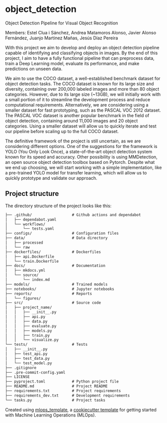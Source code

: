 # object_detection

Object Detection Pipeline for Visual Object Recognition


Members: Estel Clua i Sánchez, Andrea Matamoros Alonso, Javier Alonso Fernández, Juanjo Martinez Mañas, Jesús Díaz Pereira

With this project we aim to develop and deploy an object detection pipeline capable of identifying and classifying objects in images. By the end of this project, I aim to have a fully functional pipeline that can preprocess data, train a Deep Learning model, evaluate its performance, and make predictions on unseen data.

We aim to use the COCO dataset, a well-established benchmark dataset for object detection tasks. The COCO dataset is known for its large size and diversity, containing over 200,000 labeled images and more than 80 object categories. However, due to its large size (~13GB), we will initially work with a small portion of it to streamline the development process and reduce computational requirements. Alternatively, we are considering using a smaller dataset for fast prototyping, such as the PASCAL VOC 2012 dataset. The PASCAL VOC dataset is another popular benchmark in the field of object detection, containing around 11,000 images and 20 object categories. Using a smaller dataset will allow us to quickly iterate and test our pipeline before scaling up to the full COCO dataset.

The definitive framework of the project is still uncertain, as we are considering different options. One of the suggestions for the framework is YOLO (You Only Look Once), a state-of-the-art object detection system known for its speed and accuracy. Other possibility is using MMDetection, an open source object detection toolbox based on Pytorch. Despite what we end up choosing, we will start working with a simple implementation, like a pre-trained YOLO model for transfer learning, which will allow us to quickly prototype and validate our approach.


## Project structure

The directory structure of the project looks like this:
```txt
├── .github/                  # Github actions and dependabot
│   ├── dependabot.yaml
│   └── workflows/
│       └── tests.yaml
├── configs/                  # Configuration files
├── data/                     # Data directory
│   ├── processed
│   └── raw
├── dockerfiles/              # Dockerfiles
│   ├── api.Dockerfile
│   └── train.Dockerfile
├── docs/                     # Documentation
│   ├── mkdocs.yml
│   └── source/
│       └── index.md
├── models/                   # Trained models
├── notebooks/                # Jupyter notebooks
├── reports/                  # Reports
│   └── figures/
├── src/                      # Source code
│   ├── project_name/
│   │   ├── __init__.py
│   │   ├── api.py
│   │   ├── data.py
│   │   ├── evaluate.py
│   │   ├── models.py
│   │   ├── train.py
│   │   └── visualize.py
└── tests/                    # Tests
│   ├── __init__.py
│   ├── test_api.py
│   ├── test_data.py
│   └── test_model.py
├── .gitignore
├── .pre-commit-config.yaml
├── LICENSE
├── pyproject.toml            # Python project file
├── README.md                 # Project README
├── requirements.txt          # Project requirements
├── requirements_dev.txt      # Development requirements
└── tasks.py                  # Project tasks
```


Created using [mlops_template](https://github.com/SkafteNicki/mlops_template),
a [cookiecutter template](https://github.com/cookiecutter/cookiecutter) for getting
started with Machine Learning Operations (MLOps).
